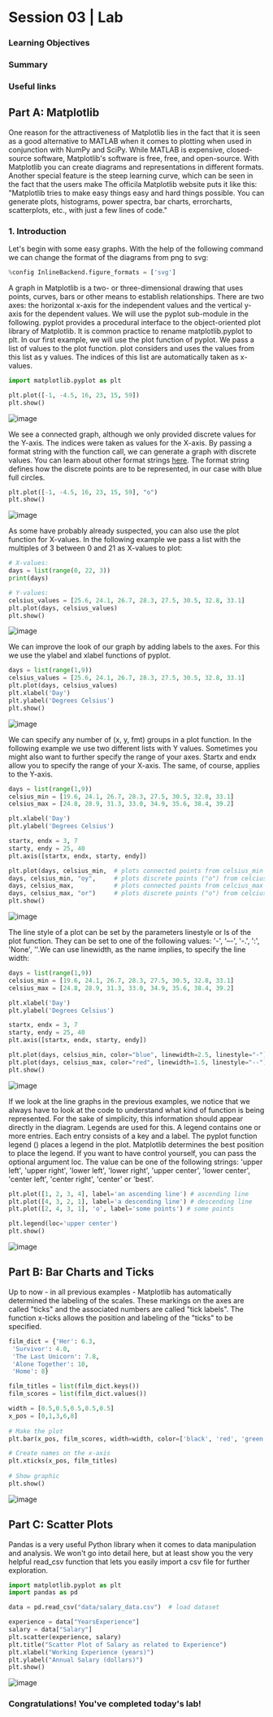 # Session 03 | Lab

### Learning Objectives

### Summary

### Useful links

## Part A: Matplotlib
One reason for the attractiveness of Matplotlib lies in the fact that it is seen as a good alternative to MATLAB when it comes to 
plotting when used in conjunction with NumPy and SciPy. While MATLAB is expensive, closed-source software, 
Matplotlib's software is free, free, and open-source. With Matplotlib you can create diagrams and representations in 
different formats. Another special feature is the steep learning curve, which can be seen in the fact that the users make
The officila Matplotlib website puts it like this: "Matplotlib tries to make easy things easy and hard things possible.
You can generate plots, histograms, power spectra, bar charts, errorcharts, scatterplots, etc., with just a few lines of code."
### 1. Introduction
Let's begin with some easy graphs.
With the help of the following command we can change the format of the diagrams from png to svg:
```python
%config InlineBackend.figure_formats = ['svg']
```
A graph in Matplotlib is a two- or three-dimensional drawing that uses points, curves, bars or other means to establish
relationships. There are two axes: the horizontal x-axis for the independent values and the vertical y-axis for the 
dependent values. We will use the pyplot sub-module in the following. pyplot provides a procedural interface to the
object-oriented plot library of Matplotlib. It is common practice to rename matplotlib.pyplot to plt. In our first example,
we will use the plot function of pyplot. We pass a list of values to the plot function. plot considers and uses the values
from this list as y values. The indices of this list are automatically taken as x-values.

```python
import matplotlib.pyplot as plt

plt.plot([-1, -4.5, 16, 23, 15, 59])
plt.show()
```
![image](example-plots/line-graph-01.png)

We see a connected graph, although we only provided discrete values for the Y-axis. The indices were taken as values for
the X-axis. By passing a format string with the function call, we can generate a graph with discrete values. You can learn about other format strings [here](https://matplotlib.org/stable/api/_as_gen/matplotlib.pyplot.plot.html).
The format string defines how the discrete points are to be represented, in our case with blue full circles.

```python
plt.plot([-1, -4.5, 16, 23, 15, 59], "o")
plt.show()
```
![image](example-plots/format-string.png)

As some have probably already suspected, you can also use the plot function for X-values. In the following example we
pass a list with the multiples of 3 between 0 and 21 as X-values to plot:

```python
# X-values:
days = list(range(0, 22, 3))
print(days)

# Y-values:
celsius_values = [25.6, 24.1, 26.7, 28.3, 27.5, 30.5, 32.8, 33.1]
plt.plot(days, celsius_values)
plt.show()
```
![image](example-plots/x-values.png)

We can improve the look of our graph by adding labels to the axes. For this we use the ylabel and xlabel functions of pyplot.

```python
days = list(range(1,9))
celsius_values = [25.6, 24.1, 26.7, 28.3, 27.5, 30.5, 32.8, 33.1]
plt.plot(days, celsius_values)
plt.xlabel('Day')
plt.ylabel('Degrees Celsius')
plt.show()
```
![image](example-plots/labels.png)

We can specify any number of (x, y, fmt) groups in a plot function. In the following example we use two different lists
with Y values. Sometimes you might also want to further specify the range of your axes.
Startx and endx allow you to specify the range of your X-axis. The same, of course, applies to the Y-axis.

```python
days = list(range(1,9))
celsius_min = [19.6, 24.1, 26.7, 28.3, 27.5, 30.5, 32.8, 33.1]
celsius_max = [24.8, 28.9, 31.3, 33.0, 34.9, 35.6, 38.4, 39.2]

plt.xlabel('Day')
plt.ylabel('Degrees Celsius')

startx, endx = 3, 7
starty, endy = 25, 40
plt.axis([startx, endx, starty, endy])

plt.plot(days, celsius_min,  # plots connected points from celsius_min
days, celsius_min, "oy",     # plots discrete points ("o") from celcius_min in yellow ("y")
days, celsius_max,           # plots connected points from celcius_max
days, celsius_max, "or")     # plots discrete points ("o") from celcius_max in red ("r")
plt.show()
```
![image](example-plots/multiple_groups.png)

The line style of a plot can be set by the parameters linestyle or ls of the plot function. They can be set to one of the
following values: '-', '–-', '-.', ':', 'None', ''.We can use linewidth, as the name implies, to specify the line width:
```python
days = list(range(1,9))
celsius_min = [19.6, 24.1, 26.7, 28.3, 27.5, 30.5, 32.8, 33.1]
celsius_max = [24.8, 28.9, 31.3, 33.0, 34.9, 35.6, 38.4, 39.2]

plt.xlabel('Day')
plt.ylabel('Degrees Celsius')

startx, endx = 3, 7
starty, endy = 25, 40
plt.axis([startx, endx, starty, endy])

plt.plot(days, celsius_min, color="blue", linewidth=2.5, linestyle="-")
plt.plot(days, celsius_max, color="red", linewidth=1.5, linestyle="--")
plt.show()
```
![image](example-plots/line_style.png)

If we look at the line graphs in the previous examples, we notice that we always have to look at the code to understand
what kind of function is being represented. For the sake of simplicity, this information should appear directly in the
diagram. Legends are used for this. A legend contains one or more entries. Each entry consists of a key and a label.
The pyplot function legend () places a legend in the plot. Matplotlib determines the best position to place the legend.
If you want to have control yourself, you can pass the optional argument loc. The value can be one of the following
strings: 'upper left', 'upper right', 'lower left', 'lower right', 'upper center', 'lower center', 'center left', 'center
 right', 'center' or 'best'.

```python
plt.plot([1, 2, 3, 4], label='an ascending line') # ascending line
plt.plot([4, 3, 2, 1], label='a descending line') # descending line
plt.plot([2, 4, 3, 1], 'o', label='some points') # some points

plt.legend(loc='upper center')
plt.show()
```
![image](example-plots/legend.png)

## Part B: Bar Charts and Ticks
Up to now - in all previous examples - Matplotlib has automatically determined the labeling of the scales. 
These markings on the axes are called "ticks" and the associated numbers are called "tick labels". 
The function x-ticks allows the position and labeling of the "ticks" to be specified.
```python
film_dict = {'Her': 6.3,
 'Survivor': 4.0,
 'The Last Unicorn': 7.8,
 'Alone Together': 10,
 'Home': 8}

film_titles = list(film_dict.keys())
film_scores = list(film_dict.values())

width = [0.5,0.5,0.5,0.5,0.5]
x_pos = [0,1,3,6,8]
 
# Make the plot
plt.bar(x_pos, film_scores, width=width, color=['black', 'red', 'green', 'blue', 'cyan'])

# Create names on the x-axis
plt.xticks(x_pos, film_titles)
 
# Show graphic
plt.show()
```
![image](example-plots/barchart.png)

## Part C: Scatter Plots
Pandas is a very useful Python library when it comes to data manipulation and analysis. We won't go into detail here, but
at least show you the very helpful read_csv function that lets you easily import a csv file for further exploration.

```python
import matplotlib.pyplot as plt
import pandas as pd

data = pd.read_csv("data/salary_data.csv")  # load dataset

experience = data["YearsExperience"]
salary = data["Salary"]
plt.scatter(experience, salary)
plt.title("Scatter Plot of Salary as related to Experience")
plt.xlabel("Working Experience (years)")
plt.ylabel("Annual Salary (dollars)")
plt.show()
```

![image](example-plots/scatterplot.png)

### Congratulations! You've completed today's lab!
